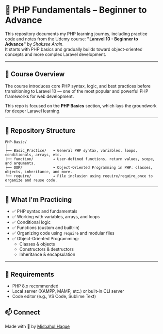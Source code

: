 # 📘 PHP Fundamentals – Beginner to Advance

This repository documents my PHP learning journey, including practice code and notes from the Udemy course: **"Laravel 10 - Beginner to Advance"** by *Shakzee Arain*.  
It starts with PHP basics and gradually builds toward object-oriented concepts and more complex Laravel development.

---

## 🧠 Course Overview

The course introduces core PHP syntax, logic, and best practices before transitioning to Laravel 10 — one of the most popular and powerful PHP frameworks for web development.

This repo is focused on the **PHP Basics** section, which lays the groundwork for deeper Laravel learning.

---

## 📂 Repository Structure

```
PHP-Basic/
│
├── Basic_Practice/   → General PHP syntax, variables, loops, conditionals, arrays, etc.
├── function/         → User-defined functions, return values, scope, and arguments.
├── OOP/              → Object-Oriented Programming in PHP: classes, objects, inheritance, and more.
└── require/          → File inclusion using require/require_once to organize and reuse code.
```

---

## 🚀 What I'm Practicing

- ✅ PHP syntax and fundamentals  
- ✅ Working with variables, arrays, and loops  
- ✅ Conditional logic  
- ✅ Functions (custom and built-in)  
- ✅ Organizing code using `require` and modular files  
- ✅ Object-Oriented Programming:  
  - Classes & objects  
  - Constructors & destructors  
  - Inheritance & encapsulation  

---

## 📌 Requirements

- PHP 8.x recommended
- Local server (XAMPP, MAMP, etc.) or built-in CLI server
- Code editor (e.g., VS Code, Sublime Text)



## 📫 Connect

Made with 🖤 by [Misbahul Haque](https://github.com/Haque-Misbahul)
